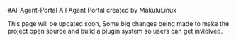 #AI-Agent-Portal
A.I Agent Portal created by MakuluLinux

This page will be updated soon, Some big changes being made to make the project open source and build a plugin system so users can get invlolved.
